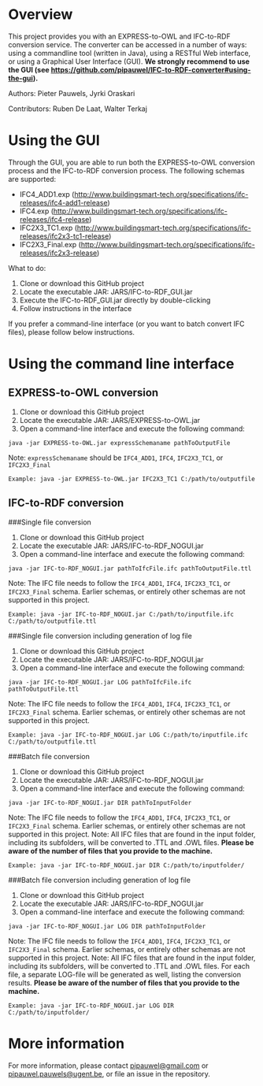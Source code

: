 # Overview
This project provides you with an EXPRESS-to-OWL and IFC-to-RDF conversion service. The converter can be accessed in a number of ways: using a commandline tool (written in Java), using a RESTful Web interface, or using a Graphical User Interface (GUI). <b>We strongly recommend to use the GUI (see https://github.com/pipauwel/IFC-to-RDF-converter#using-the-gui).</b>

Authors: Pieter Pauwels, Jyrki Oraskari

Contributors: Ruben De Laat, Walter Terkaj

# Using the GUI
Through the GUI, you are able to run both the EXPRESS-to-OWL conversion process and the IFC-to-RDF conversion process. The following schemas are supported:

* IFC4_ADD1.exp (http://www.buildingsmart-tech.org/specifications/ifc-releases/ifc4-add1-release)
* IFC4.exp (http://www.buildingsmart-tech.org/specifications/ifc-releases/ifc4-release)
* IFC2X3_TC1.exp (http://www.buildingsmart-tech.org/specifications/ifc-releases/ifc2x3-tc1-release)
* IFC2X3_Final.exp (http://www.buildingsmart-tech.org/specifications/ifc-releases/ifc2x3-release)

What to do:

1. Clone or download this GitHub project
2. Locate the executable JAR: JARS/IFC-to-RDF_GUI.jar
3. Execute the IFC-to-RDF_GUI.jar directly by double-clicking
4. Follow instructions in the interface

If you prefer a command-line interface (or you want to batch convert IFC files), please follow below instructions.

# Using the command line interface
## EXPRESS-to-OWL conversion
1. Clone or download this GitHub project
2. Locate the executable JAR: JARS/EXPRESS-to-OWL.jar
3. Open a command-line interface and execute the following command:
```
java -jar EXPRESS-to-OWL.jar expressSchemaname pathToOutputFile
```

Note: `expressSchemaname` should be `IFC4_ADD1`, `IFC4`, `IFC2X3_TC1`, or `IFC2X3_Final`

```
Example: java -jar EXPRESS-to-OWL.jar IFC2X3_TC1 C:/path/to/outputfile
```

## IFC-to-RDF conversion
###Single file conversion
1. Clone or download this GitHub project
2. Locate the executable JAR: JARS/IFC-to-RDF_NOGUI.jar
3. Open a command-line interface and execute the following command:
```
java -jar IFC-to-RDF_NOGUI.jar pathToIfcFile.ifc pathToOutputFile.ttl
```

Note: The IFC file needs to follow the `IFC4_ADD1`, `IFC4`, `IFC2X3_TC1`, or `IFC2X3_Final` schema. Earlier schemas, or entirely other schemas are not supported in this project.

```
Example: java -jar IFC-to-RDF_NOGUI.jar C:/path/to/inputfile.ifc C:/path/to/outputfile.ttl
```

###Single file conversion including generation of log file
1. Clone or download this GitHub project
2. Locate the executable JAR: JARS/IFC-to-RDF_NOGUI.jar
3. Open a command-line interface and execute the following command:
```
java -jar IFC-to-RDF_NOGUI.jar LOG pathToIfcFile.ifc pathToOutputFile.ttl
```

Note: The IFC file needs to follow the `IFC4_ADD1`, `IFC4`, `IFC2X3_TC1`, or `IFC2X3_Final` schema. Earlier schemas, or entirely other schemas are not supported in this project.

```
Example: java -jar IFC-to-RDF_NOGUI.jar LOG C:/path/to/inputfile.ifc C:/path/to/outputfile.ttl
```

###Batch file conversion
1. Clone or download this GitHub project
2. Locate the executable JAR: JARS/IFC-to-RDF_NOGUI.jar
3. Open a command-line interface and execute the following command:
```
java -jar IFC-to-RDF_NOGUI.jar DIR pathToInputFolder
```

Note: The IFC file needs to follow the `IFC4_ADD1`, `IFC4`, `IFC2X3_TC1`, or `IFC2X3_Final` schema. Earlier schemas, or entirely other schemas are not supported in this project.
Note: All IFC files that are found in the input folder, including its subfolders, will be converted to .TTL and .OWL files. <b>Please be aware of the number of files that you provide to the machine.</b>

```
Example: java -jar IFC-to-RDF_NOGUI.jar DIR C:/path/to/inputfolder/
```

###Batch file conversion including generation of log file
1. Clone or download this GitHub project
2. Locate the executable JAR: JARS/IFC-to-RDF_NOGUI.jar
3. Open a command-line interface and execute the following command:
```
java -jar IFC-to-RDF_NOGUI.jar LOG DIR pathToInputFolder
```

Note: The IFC file needs to follow the `IFC4_ADD1`, `IFC4`, `IFC2X3_TC1`, or `IFC2X3_Final` schema. Earlier schemas, or entirely other schemas are not supported in this project.
Note: All IFC files that are found in the input folder, including its subfolders, will be converted to .TTL and .OWL files. For each file, a separate LOG-file will be generated as well, listing the conversion results. <b>Please be aware of the number of files that you provide to the machine.</b>

```
Example: java -jar IFC-to-RDF_NOGUI.jar LOG DIR C:/path/to/inputfolder/
```

# More information
For more information, please contact pipauwel@gmail.com or pipauwel.pauwels@ugent.be, or file an issue in the repository.